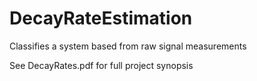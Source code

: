 # DecayRateEstimation
Classifies a system based from raw signal measurements 

See DecayRates.pdf for full project synopsis
